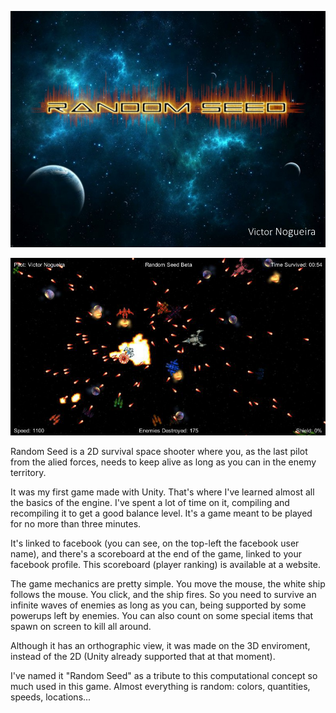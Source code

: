 [![Random Seed](images/projects/random-seed/random-seed-presentation.jpg)](images/projects/random-seed/random-seed-presentation.jpg)

[![Random Seed](images/projects/random-seed/random-seed-gameplay.jpg)](images/projects/random-seed/random-seed-gameplay.jpg)

Random Seed is a 2D survival space shooter where you, as the last pilot from the alied forces, needs to keep alive as long as you can in the enemy territory.
 
It was my first game made with Unity. That's where I've learned almost all the basics of the engine. I've spent a lot of time on it, compiling and recompiling it to get a good balance level. It's a game meant to be played for no more than three minutes.
 
It's linked to facebook (you can see, on the top-left the facebook user name), and there's a scoreboard at the end of the game, linked to your facebook profile. This scoreboard (player ranking) is available at a website.
 
The game mechanics are pretty simple. You move the mouse, the white ship follows the mouse. You click, and the ship fires. So you need to survive an infinite waves of enemies as long as you can, being supported by some powerups left by enemies. You can also count on some special items that spawn on screen to kill all around.
 
Although it has an orthographic view, it was made on the 3D enviroment, instead of the 2D (Unity already supported that at that moment).
 
I've named it "Random Seed" as a tribute to this computational concept so much used in this game. Almost everything is random: colors, quantities, speeds, locations...